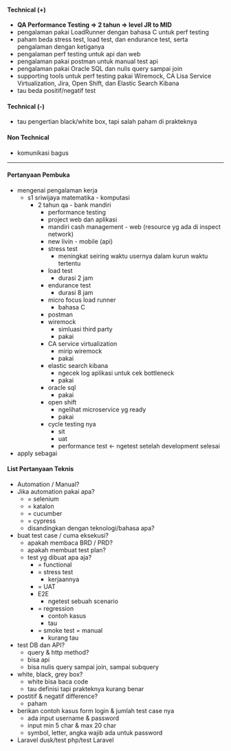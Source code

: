 #### Technical (+) 

- **QA Performance Testing => 2 tahun => level JR to MID**  
- pengalaman pakai LoadRunner dengan bahasa C untuk perf testing
- paham beda stress test, load test, dan endurance test, serta pengalaman dengan ketiganya
- pengalaman perf testing untuk api dan web
- pengalaman pakai postman untuk manual test api
- pengalaman pakai Oracle SQL dan nulis query sampai join
- supporting tools untuk perf testing pakai Wiremock, CA Lisa Service Virtualization, Jira, Open Shift, dan Elastic Search Kibana
- tau beda positif/negatif test

#### Technical (-)  

- tau pengertian black/white box, tapi salah paham di prakteknya

#### Non Technical  

- komunikasi bagus

---

#### Pertanyaan Pembuka

- mengenai pengalaman kerja  
	- s1 sriwijaya matematika - komputasi
		- 2 tahun qa - bank mandiri
			- performance testing
			- project web dan aplikasi
			- mandiri cash management - web (resource yg ada di inspect network)
			- new livin - mobile (api)
			- stress test
				- meningkat seiring waktu usernya dalam kurun waktu tertentu
			- load test
				- durasi 2 jam
			- endurance test
				- durasi 8 jam
			- micro focus load runner
				- bahasa C
			- postman
			- wiremock
				- simluasi third party
				- pakai
			- CA service virtualization
				- mirip wiremock
				- pakai
			- elastic search kibana
				- ngecek log aplikasi untuk cek bottleneck
				- pakai
			- oracle sql
				- pakai
			- open shift
				- ngelihat microservice yg ready
				- pakai
			- cycle testing nya
				- sit
				- uat
				- performance test <- ngetest setelah development selesai
- apply sebagai


#### List Pertanyaan Teknis

- Automation / Manual?  
- Jika automation pakai apa?
	- = selenium
	- = katalon
	- = cucumber
	- = cypress
	- disandingkan dengan teknologi/bahasa apa?
- buat test case / cuma eksekusi?
	- apakah membaca BRD / PRD?
	- apakah membuat test plan?
	- test yg dibuat apa aja?
		- = functional
		- = stress test
			- kerjaannya
		- = UAT
		- E2E
			- ngetest sebuah scenario
		- = regression
			- contoh kasus
			- tau
		- = smoke test = manual
			- kurang tau
- test DB dan API?
	- query & http method?
	- bisa api
	- bisa nulis query sampai join, sampai subquery
- white, black, grey box?
	- white bisa baca code
	- tau definisi tapi prakteknya kurang benar
- postitif & negatif difference?
	- paham
- berikan contoh kasus form login & jumlah test case nya
	- ada input username & password
	- input min 5 char & max 20 char
	- symbol, letter, angka wajib ada untuk password
- Laravel dusk/test php/test Laravel
